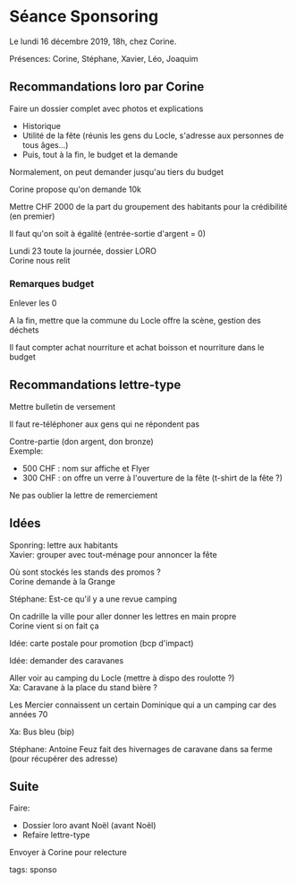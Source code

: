 # Séance Sponsoring

Le lundi 16 décembre 2019, 18h, chez Corine.

Présences: Corine, Stéphane, Xavier, Léo, Joaquim

## Recommandations loro par Corine

Faire un dossier complet avec photos et explications

* Historique 
* Utilité de la fête (réunis les gens du Locle, s'adresse aux personnes de tous âges...)
* Puis, tout à la fin, le budget et la demande

Normalement, on peut demander jusqu'au tiers du budget

Corine propose qu'on demande 10k

Mettre CHF 2000 de la part du groupement des habitants pour la crédibilité (en premier)

Il faut qu'on soit à égalité (entrée-sortie d'argent = 0)

Lundi 23 toute la journée, dossier LORO  
Corine nous relit

### Remarques budget

Enlever les 0

A la fin, mettre que la commune du Locle offre la scène, gestion des déchets

Il faut compter achat nourriture et achat boisson et nourriture dans le budget

## Recommandations lettre-type

Mettre bulletin de versement

Il faut re-téléphoner aux gens qui ne répondent pas

Contre-partie (don argent, don bronze)  
Exemple:
* 500 CHF : nom sur affiche et Flyer
* 300 CHF : on offre un verre à l'ouverture de la fête (t-shirt de la fête ?)

Ne pas oublier la lettre de remerciement

## Idées 

Sponring: lettre aux habitants  
Xavier: grouper avec tout-ménage pour annoncer la fête

Où sont stockés les stands des promos ?  
Corine demande à la Grange

Stéphane: Est-ce qu'il y a une revue camping

On cadrille la ville pour aller donner les lettres en main propre  
Corine vient si on fait ça

Idée: carte postale pour promotion (bcp d'impact)

Idée: demander des caravanes

Aller voir au camping du Locle (mettre à dispo des roulotte ?)  
Xa: Caravane à la place du stand bière ?

Les Mercier connaissent un certain Dominique qui a un camping car des années 70

Xa: Bus bleu (bip)

Stéphane: Antoine Feuz fait des hivernages de caravane dans sa ferme (pour récupérer des adresse)

## Suite

Faire:
* Dossier loro avant Noël (avant Noël)
* Refaire lettre-type

Envoyer à Corine pour relecture



tags: sponso